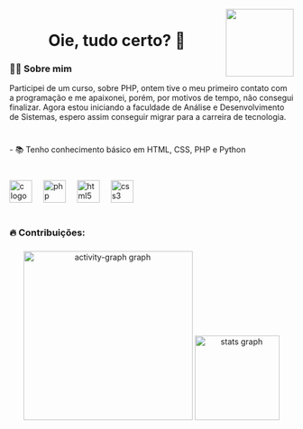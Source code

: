 <br clear="both">

<img align="right" height="120" src="https://c.tenor.com/vsQmbET1T84AAAAC/tenor.gif"  />

###

###

###

###

###

<h1 align="center">Oie, tudo certo? 👋</h1>

###

<h3 align="left">👩‍💻  Sobre mim</h3>
<p align="left"> Participei de um curso, sobre PHP, ontem tive o meu primeiro contato com a programação e me apaixonei, porém, por motivos de tempo, não consegui finalizar. Agora estou iniciando a faculdade de Análise e Desenvolvimento de Sistemas, espero assim conseguir migrar para a carreira de tecnologia.</p>

###

<br>- 📚 Tenho conhecimento básico em HTML, CSS, PHP e Python </p>

###

<br>
<div align="left">
  <img src="https://cdn.jsdelivr.net/gh/devicons/devicon/icons/c/c-original.svg" height="40" alt="c logo"  />
  <img width="12" />
  <img src="https://cdn.jsdelivr.net/gh/devicons/devicon/icons/php/php-original.svg" height="40" alt="php logo"  />
  <img width="12" />
  <img src="https://cdn.jsdelivr.net/gh/devicons/devicon/icons/html5/html5-original.svg" height="40" alt="html5 logo"  />
  <img width="12" />
  <img src="https://cdn.jsdelivr.net/gh/devicons/devicon/icons/css3/css3-original.svg" height="40" alt="css3 logo"  />
</div>
<br>

###

<h3 align="left">🔥 Contribuições:</h3>

###

<div align="center">
  <img src="https://github-readme-activity-graph.vercel.app/graph?username=LorenBatista&radius=12&theme=github-dark&area=true&order=5&hide_border=true&hide_title=true" height="300" alt="activity-graph graph"  />
  <img src="https://github-readme-stats.vercel.app/api?username=LorenBatista&hide_title=false&hide_rank=false&show_icons=true&include_all_commits=false&count_private=true&disable_animations=false&theme=prussian&locale=pt-br&hide_border=true&order=1" height="150" alt="stats graph"  />
</div>

###



